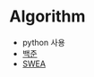 # Algorithm
- python 사용
- [백준](https://www.acmicpc.net/)
- [SWEA](https://swexpertacademy.com/main/code/problem/problemList.do)
